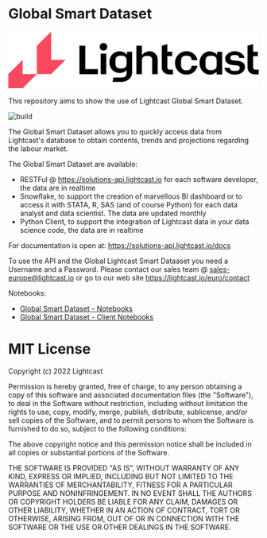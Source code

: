 # Global Smart Dataset

![](https://raw.githubusercontent.com/Lightcast-Global-Innovation/global-smart-dataset/main/Lighcast_RGB_Lockup_Color.png)


This repository aims to show the use of Lightcast Global Smart Dataset.

![build](https://github.com/Lightcast-Global-Innovation/global-smart-dataset/actions/workflows/publish-to-pypi.yml/badge.svg)

The Global Smart Dataset allows you to quickly access data from Lightcast's database to obtain contents, trends and projections regarding the labour market.

The Global Smart Dataset are available:
- RESTFul @ https://solutions-api.lightcast.io for each software developer, the data are in realtime
- Snowflake, to support the creation of marvellous BI dashboard or to access it with STATA, R, SAS (and of course Python) for each data analyst and data scientist. The data are updated monthly
- Python Client, to support the integration of Lightcast data in your data science code, the data are in realtime

For documentation is open at:
https://solutions-api.lightcast.io/docs

To use the API and the Global Lightcast Smart Dataaset you need a Username and a Password. Please contact our sales team @ sales-europe@lightcast.io or go to our web site
https://lightcast.io/euro/contact


Notebooks:
- [Global Smart Dataset - Notebooks](https://github.com/Lightcast-Global-Innovation/global-smart-dataset/blob/main/notebooks/Lightcast_Global_Smart_Dataset.ipynb)
- [Global Smart Dataset - Client Notebooks](https://github.com/Lightcast-Global-Innovation/global-smart-dataset/blob/main/notebooks/Lightcast_Global_Smart_Dataset_Client.ipynb)


# MIT License

Copyright (c) 2022 Lightcast

Permission is hereby granted, free of charge, to any person obtaining a copy
of this software and associated documentation files (the "Software"), to deal
in the Software without restriction, including without limitation the rights
to use, copy, modify, merge, publish, distribute, sublicense, and/or sell
copies of the Software, and to permit persons to whom the Software is
furnished to do so, subject to the following conditions:

The above copyright notice and this permission notice shall be included in all
copies or substantial portions of the Software.

THE SOFTWARE IS PROVIDED "AS IS", WITHOUT WARRANTY OF ANY KIND, EXPRESS OR
IMPLIED, INCLUDING BUT NOT LIMITED TO THE WARRANTIES OF MERCHANTABILITY,
FITNESS FOR A PARTICULAR PURPOSE AND NONINFRINGEMENT. IN NO EVENT SHALL THE
AUTHORS OR COPYRIGHT HOLDERS BE LIABLE FOR ANY CLAIM, DAMAGES OR OTHER
LIABILITY, WHETHER IN AN ACTION OF CONTRACT, TORT OR OTHERWISE, ARISING FROM,
OUT OF OR IN CONNECTION WITH THE SOFTWARE OR THE USE OR OTHER DEALINGS IN THE
SOFTWARE.
